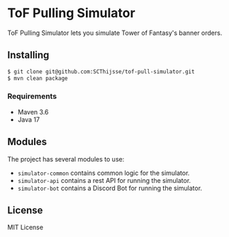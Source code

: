 # ToF Pulling Simulator

ToF Pulling Simulator lets you simulate Tower of Fantasy's banner orders.

## Installing

```bash
$ git clone git@github.com:SCThijsse/tof-pull-simulator.git
$ mvn clean package
```

### Requirements

 - Maven 3.6
 - Java 17

## Modules

The project has several modules to use:

- `simulator-common` contains common logic for the simulator.
- `simulator-api` contains a rest API for running the simulator.
- `simulator-bot` contains a Discord Bot for running the simulator.

## License

MIT License
